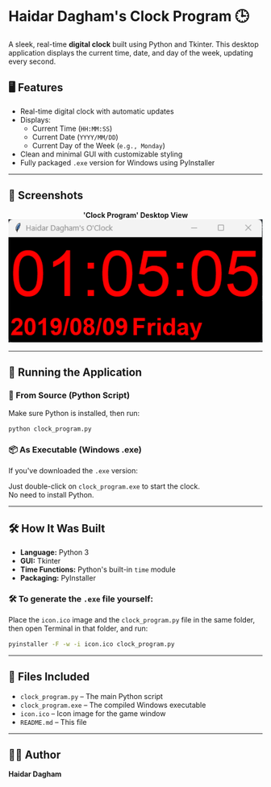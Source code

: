# Haidar Dagham's Clock Program 🕒

A sleek, real-time **digital clock** built using Python and Tkinter. This desktop application displays the current time, date, and day of the week, updating every second.

## 🖥 Features

- Real-time digital clock with automatic updates  
- Displays:
  - Current Time (`HH:MM:SS`)
  - Current Date (`YYYY/MM/DD`)
  - Current Day of the Week (`e.g., Monday`)
- Clean and minimal GUI with customizable styling  
- Fully packaged `.exe` version for Windows using PyInstaller

---

## 📸 Screenshots

<p align="center">
  <strong>'Clock Program' Desktop View</strong><br>
  <img src="Screenshot.png" width="600" alt="Desktop Screenshot">
</p>

---

## 🚀 Running the Application

### 🔧 From Source (Python Script)

Make sure Python is installed, then run:

```bash
python clock_program.py
```

### 📦 As Executable (Windows .exe)

If you've downloaded the `.exe` version:

Just double-click on `clock_program.exe` to start the clock.  
No need to install Python.

---

## 🛠 How It Was Built

- **Language:** Python 3  
- **GUI:** Tkinter  
- **Time Functions:** Python's built-in `time` module  
- **Packaging:** PyInstaller

### 🛠 To generate the `.exe` file yourself:

Place the `icon.ico` image and the `clock_program.py` file in the same folder,
then open Terminal in that folder, and run:

```bash
pyinstaller -F -w -i icon.ico clock_program.py
```

---

## 📁 Files Included

- `clock_program.py` – The main Python script  
- `clock_program.exe` – The compiled Windows executable  
- `icon.ico` – Icon image for the game window  
- `README.md` – This file

---

## 👨‍💻 Author

**Haidar Dagham**

